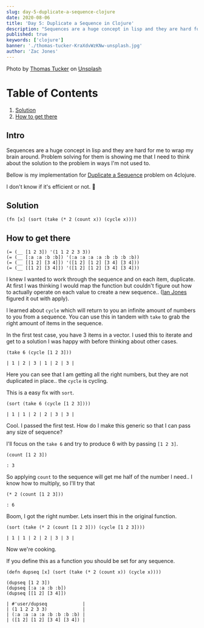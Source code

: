 ```yaml
---
slug: day-5-duplicate-a-sequence-clojure
date: 2020-08-06
title: 'Day 5: Duplicate a Sequence in Clojure'
description: "Sequences are a huge concept in lisp and they are hard for me to wrap my brain around."
published: true
keywords: ['clojure']
banner: './thomas-tucker-KraXdvWzKNw-unsplash.jpg'
author: 'Zac Jones' 
---
```

<span>Photo by <a href="https://unsplash.com/@tents_and_tread?utm_source=unsplash&amp;utm_medium=referral&amp;utm_content=creditCopyText">Thomas Tucker</a> on <a href="https://unsplash.com/s/photos/sequences?utm_source=unsplash&amp;utm_medium=referral&amp;utm_content=creditCopyText">Unsplash</a></span>

# Table of Contents

1.  [Solution](#orgfb3ee47)
2.  [How to get there](#org598bc97)

## Intro
Sequences are a huge concept in lisp and they are hard for me to wrap my brain around. Problem solving for them is showing me that I need to think about the solution to the problem in ways I'm not used to.

Bellow is my implementation for [Duplicate a Sequence](http://www.4clojure.com/problem/32) problem on 4clojure.

I don't know if it's efficient or not. 🙂

<a id="orgfb3ee47"></a>

## Solution

    (fn [x] (sort (take (* 2 (count x)) (cycle x))))


<a id="org598bc97"></a>

## How to get there

    (= (__ [1 2 3]) '(1 1 2 2 3 3))
    (= (__ [:a :a :b :b]) '(:a :a :a :a :b :b :b :b))
    (= (__ [[1 2] [3 4]]) '([1 2] [1 2] [3 4] [3 4]))
    (= (__ [[1 2] [3 4]]) '([1 2] [1 2] [3 4] [3 4]))

I knew I wanted to work through the sequence and on each item, duplicate. At first I was thinking I would map the function but couldn't figure out how to actually operate on each value to create a new sequence.. ([Ian Jones](https://www.ianjones.us/) figured it out with apply).

I learned about `cycle` which will return to you an infinite amount of numbers to you from a sequence. You can use this in tandem with `take` to grab the right amount of items in the sequence.

In the first test case, you have 3 items in a vector. I used this to iterate and get to a solution I was happy with before thinking about other cases.

    (take 6 (cycle [1 2 3]))

```
| 1 | 2 | 3 | 1 | 2 | 3 |
```

Here you can see that I am getting all the right numbers, but they are not duplicated in place.. the `cycle` is cycling.

This is a easy fix with `sort`.

    (sort (take 6 (cycle [1 2 3])))

```
| 1 | 1 | 2 | 2 | 3 | 3 |
```

Cool. I passed the first test. How do I make this generic so that I can pass any size of sequence?

I'll focus on the `take 6` and try to produce 6 with by passing `[1 2 3]`.

    (count [1 2 3])

```
: 3
```

So applying `count` to the sequence will get me half of the number I need.. I know how to multiply, so I'll try that

    (* 2 (count [1 2 3]))

```
: 6
```

Boom, I got the right number. Lets insert this in the original function.

    (sort (take (* 2 (count [1 2 3])) (cycle [1 2 3])))

```
| 1 | 1 | 2 | 2 | 3 | 3 |
```

Now we're cooking.

If you define this as a function you should be set for any sequence.

    (defn dupseq [x] (sort (take (* 2 (count x)) (cycle x))))
    
    (dupseq [1 2 3])
    (dupseq [:a :a :b :b])
    (dupseq [[1 2] [3 4]])

```
| #'user/dupseq             |
| (1 1 2 2 3 3)             |
| (:a :a :a :a :b :b :b :b) |
| ([1 2] [1 2] [3 4] [3 4]) |
```